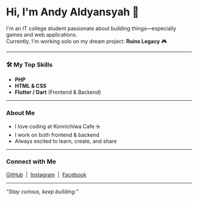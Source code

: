 # Hi, I'm Andy Aldyansyah 👋

I'm an IT college student passionate about building things—especially games and web applications.  
Currently, I'm working solo on my dream project: **Ruins Legacy** 🎮

---

### 🛠️ My Top Skills
- **PHP**  
- **HTML & CSS**  
- **Flutter / Dart** (Frontend & Backend)  

---

### About Me

- I love coding at Konnichiwa Cafe ☕  
- I work on both frontend & backend 
- Always excited to learn, create, and share

---

### Connect with Me

[GitHub](https://github.com/AndyAldy) &nbsp;|&nbsp; [Instagram](https://www.instagram.com/_andyaldy/) &nbsp;|&nbsp; [Facebook](https://www.facebook.com/ovobwebwebwe.ovobwebwebwe/)

---

_“Stay curious, keep building.”_
